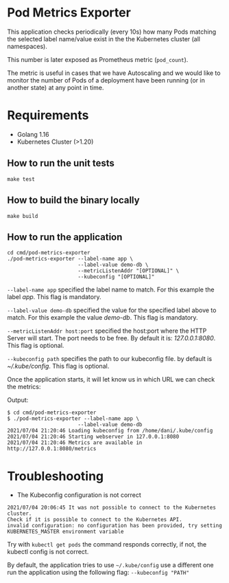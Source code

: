 # Pod Metrics Exporter
This application checks periodically (every 10s) how many
Pods matching the selected label name/value exist in the the Kubernetes cluster (all namespaces).

This number is later exposed as Prometheus metric (`pod_count`).

The metric is useful in cases that we have Autoscaling and we would like to monitor the number of 
Pods of a deployment have been running (or in another state) at any point in time.

# Requirements
- Golang 1.16
- Kubernetes Cluster (>1.20)

## How to run the unit tests
``` 
make test
```

## How to build the binary locally
```
make build
```

## How to run the application
```
cd cmd/pod-metrics-exporter
./pod-metrics-exporter --label-name app \
                       --label-value demo-db \
                       --metricListenAddr "[OPTIONAL]" \
                       --kubeconfig "[OPTIONAL]"

```

`--label-name app` specified the label name to match. For this example the label *app*. This flag is mandatory.

`--label-value demo-db` specified the value for the specified label above to match. For this example the value *demo-db*. This flag is mandatory.

`--metricListenAddr host:port` specified the host:port where the HTTP Server will start. The port needs to be free. By default it is: *127.0.0.1:8080*. This flag is optional.

`--kubeconfig path` specifies the path to our kubeconfig file. by default is *~/.kube/config*. This flag is optional.

Once the application starts, it will let know us in which URL we can check the metrics:

Output:
```
$ cd cmd/pod-metrics-exporter
$ ./pod-metrics-exporter --label-name app \
                       --label-value demo-db
2021/07/04 21:20:46 Loading kubeconfig from /home/dani/.kube/config
2021/07/04 21:20:46 Starting webserver in 127.0.0.1:8080
2021/07/04 21:20:46 Metrics are available in http://127.0.0.1:8080/metrics
```

# Troubleshooting

- The Kubeconfig configuration is not correct
```
2021/07/04 20:06:45 It was not possible to connect to the Kubernetes cluster.
Check if it is possible to connect to the Kubernetes API.
invalid configuration: no configuration has been provided, try setting KUBERNETES_MASTER environment variable
```
Try with `kubectl get pods` the command responds correctly, if not, the kubectl config is not correct.

By default, the application tries to use `~/.kube/config` use a different one run the application using the following flag: `--kubeconfig "PATH"`


